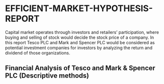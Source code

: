 # EFFICIENT-MARKET-HYPOTHESIS-REPORT
Capital market operates through investors and retailers’ participation, where buying and selling of stock would decide the stock price of a company. In this report Tesco PLC and Mark and Spencer PLC would be considered as potential investment companies for investors by analyzing the return and dividend of those organizations.
## Financial Analysis of Tesco and Mark & Spencer PLC (Descriptive methods)
